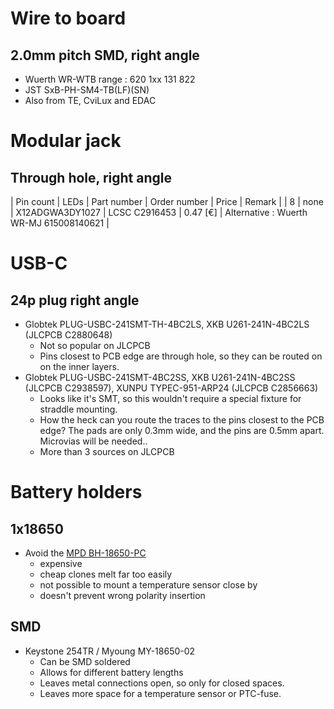 # Wire to board

## 2.0mm pitch SMD, right angle
* Wuerth WR-WTB range : 620 1xx 131 822
* JST SxB-PH-SM4-TB(LF)(SN)
* Also from TE, CviLux and EDAC

# Modular jack
## Through hole, right angle
| Pin count | LEDs | Part number | Order number | Price | Remark |
| 8 | none | X12ADGWA3DY1027 | LCSC C2916453 | 0.47 \[€\] | Alternative : Wuerth WR-MJ 615008140621 |

# USB-C 
## 24p plug right angle
* Globtek PLUG-USBC-241SMT-TH-4BC2LS, XKB U261-241N-4BC2LS (JLCPCB C2880648)
  * Not so popular on JLCPCB
  * Pins closest to PCB edge are through hole, so they can be routed on on the inner layers.
* Globtek PLUG-USBC-241SMT-4BC2SS, XKB U261-241N-4BC2SS (JLCPCB C2938597), XUNPU TYPEC-951-ARP24 (JLCPCB C2856663)
  * Looks like it's SMT, so this wouldn't require a special fixture for straddle mounting.
  * How the heck can you route the traces to the pins closest to the PCB edge?  The pads are only 0.3mm wide, and the pins are 0.5mm apart.  Microvias will be needed..
  * More than 3 sources on JLCPCB
  
# Battery holders
## 1x18650
* Avoid the [MPD BH-18650-PC](https://www.trustedparts.com/en/search/BH-18650-PC)
  * expensive
  * cheap clones melt far too easily
  * not possible to mount a temperature sensor close by
  * doesn't prevent wrong polarity insertion
## SMD
* Keystone 254TR / Myoung MY-18650-02
  * Can be SMD soldered
  * Allows for different battery lengths
  * Leaves metal connections open, so only for closed spaces.
  * Leaves more space for a temperature sensor or PTC-fuse.